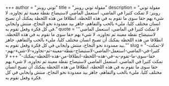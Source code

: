+++
author = "توني روبنز"
title = "مقولة توني روبنز"
description = "مقولة توني روبنز: لا تمكث كثيرا في الماضي، استعمل الماضي لاستيضاح نقطة معينة ثم تجاوزه، لا شيء يهم حقا سوى ما تقوم به في هذه اللحظة، انطلاقا من هذه اللحظة يمكنك أن تصبح انسان مختلف كليا، مليء بالحب والتفاهم، جاهز بيد ممدودة نحو النجاح، منتش وايجابي في كل فكرة وفعل تقوم به."
quote = '''لا تمكث كثيرا في الماضي، استعمل الماضي لاستيضاح نقطة معينة ثم تجاوزه، لا شيء يهم حقا سوى ما تقوم به في هذه اللحظة، انطلاقا من هذه اللحظة يمكنك أن تصبح انسان مختلف كليا، مليء بالحب والتفاهم، جاهز بيد ممدودة نحو النجاح، منتش وايجابي في كل فكرة وفعل تقوم به.''' 
slug = "لا-تمكث-كثيرا-في-الماضي-استعمل-الماضي-لاستيضاح-نقطة-معينة-ثم-تجاوزه-لا-شيء-يهم-حقا-سوى-ما-تقوم-به-في-هذه-اللحظة-انطلاقا-من-هذه-اللحظة-يمكنك-"
+++
لا تمكث كثيرا في الماضي، استعمل الماضي لاستيضاح نقطة معينة ثم تجاوزه، لا شيء يهم حقا سوى ما تقوم به في هذه اللحظة، انطلاقا من هذه اللحظة يمكنك أن تصبح انسان مختلف كليا، مليء بالحب والتفاهم، جاهز بيد ممدودة نحو النجاح، منتش وايجابي في كل فكرة وفعل تقوم به.
